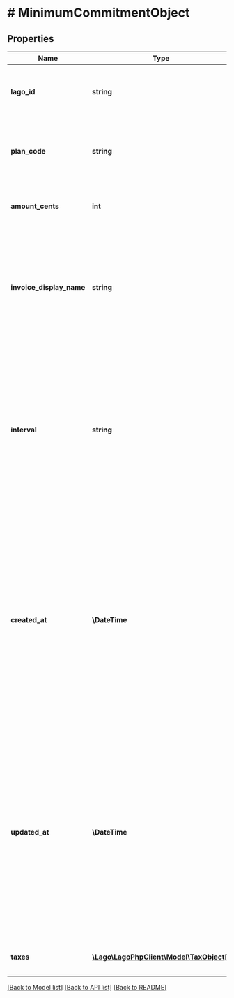 # # MinimumCommitmentObject

## Properties

Name | Type | Description | Notes
------------ | ------------- | ------------- | -------------
**lago_id** | **string** | Unique identifier of the minimum commitment, created by Lago. |
**plan_code** | **string** | The unique code representing the plan to be attached to the customer. | [optional]
**amount_cents** | **int** | The amount of the minimum commitment in cents. |
**invoice_display_name** | **string** | Specifies the name that will be displayed on an invoice. If no value is set for this field, the default name will be used as the display name. | [optional]
**interval** | **string** | The interval used for recurring billing. It represents the frequency at which subscription billing occurs. The interval can be one of the following values: &#x60;yearly&#x60;, &#x60;quarterly&#x60;, &#x60;monthly&#x60; or &#x60;weekly&#x60;. | [optional]
**created_at** | **\DateTime** | The date and time when the minimum commitment was created. It is expressed in UTC format according to the ISO 8601 datetime standard. This field provides the timestamp for the exact moment when the minimum commitment was initially created. |
**updated_at** | **\DateTime** | The date and time when the minimum commitment was updated. It is expressed in UTC format according to the ISO 8601 datetime standard. This field provides the timestamp for the exact moment when the minimum commitment was initially created. | [optional]
**taxes** | [**\Lago\LagoPhpClient\Model\TaxObject[]**](TaxObject.md) | All taxes applied to the minimum commitment. | [optional]

[[Back to Model list]](../../README.md#models) [[Back to API list]](../../README.md#endpoints) [[Back to README]](../../README.md)
